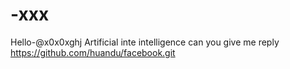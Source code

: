 # -xxx
Hello-@x0x0xghj
Artificial inte intelligence
can you give me reply
https://github.com/huandu/facebook.git






